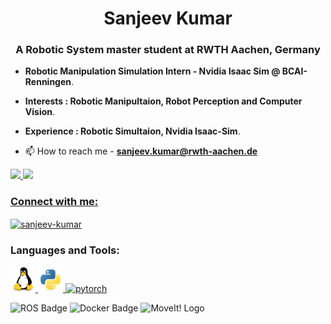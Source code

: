 <h1 align="center"> Sanjeev Kumar </h1>
<h3 align="center">A Robotic System master student at RWTH Aachen, Germany</h3>

- **Robotic Manipulation Simulation Intern - Nvidia Isaac Sim @ BCAI-Renningen**.
  
-  **Interests : Robotic Manipultaion, Robot Perception and Computer Vision**.

- **Experience : Robotic Simultaion, Nvidia Isaac-Sim**.
  
- 📫 How to reach me - **sanjeev.kumar@rwth-aachen.de**

  <!-- <p align="left"> <img src="https://komarev.com/ghpvc/?username=MandeepSingh396&label=Profile%20views&color=0e75b6&style=flat" alt="MandeepSingh396" /> </p> -->

<div>
  <a href="[https://github.com/MandeepSingh396](https://github.com/kumar-sanjeeev)">
  <img height="145em" src="https://github-readme-stats.vercel.app/api?username=kumar-sanjeeev&show_icons=true&&hide=stars,prs"/>
  <img height="145em" src="https://github-readme-stats.vercel.app/api/top-langs/?username=kumar-sanjeeev&layout=compact&langs_count=4"/>
</div>

<!-- ![Sanjeev's GitHub stats](https://github-readme-stats.vercel.app/api?username=kumar-sanjeeev&show_icons=true&&hide=stars,prs) -->
<!-- ![Top Programming Languages](https://github-readme-stats.vercel.app/api/top-langs/?username=kumar-sanjeeev&layout=compact) -->

<h3 align="left">Connect with me:</h3>
<p align="left">
<!-- <a href="https://twitter.com/pama_mandeep" target="blank"><img align="center" src="https://raw.githubusercontent.com/rahuldkjain/github-profile-readme-generator/master/src/images/icons/Social/twitter.svg" alt="pama_mandeep" height="30" width="40" /></a> -->
<a href="https://linkedin.com/in/sanjeevrwth" target="blank"><img align="center" src="https://raw.githubusercontent.com/rahuldkjain/github-profile-readme-generator/master/src/images/icons/Social/linked-in-alt.svg" alt="sanjeev-kumar" height="30" width="40" /></a>
</p>

<h3 align="left">Languages and Tools:</h3>
<!-- <p align="left">
                 <a href="https://www.w3schools.com/cpp/" target="_blank" rel="noreferrer"> <img src="https://raw.githubusercontent.com/devicons/devicon/master/icons/cplusplus/cplusplus-original.svg" alt="cplusplus" width="40" height="40"/> </a>                    <a href="https://git-scm.com/" target="_blank" rel="noreferrer"> <img src="https://www.vectorlogo.zone/logos/git-scm/git-scm-icon.svg" alt="git" width="40" height="40"/> </a>  -->
                 <a href="https://www.linux.org/" target="_blank" rel="noreferrer"> <img src="https://raw.githubusercontent.com/devicons/devicon/master/icons/linux/linux-original.svg" alt="linux" width="40" height="40"/> </a> 
                 <a href="https://www.python.org" target="_blank" rel="noreferrer"> <img src="https://raw.githubusercontent.com/devicons/devicon/master/icons/python/python-original.svg" alt="python" width="40" height="40"/> </a> 
                 <a href="https://pytorch.org/" target="_blank" rel="noreferrer"> <img src="https://www.vectorlogo.zone/logos/pytorch/pytorch-icon.svg" alt="pytorch" width="40" height="40"/> </a> 
                 
  ![ROS Badge](https://img.shields.io/badge/ROS-22314E?style=flat-square&logo=ros&logoColor=white) ![Docker Badge](https://img.shields.io/badge/Docker-2496ED?style=flat-square&logo=docker&logoColor=white)
  <img src="http://moveit.ros.org/assets/images/moveit2_logo_black.png" alt="MoveIt! Logo" width="150"/> 




